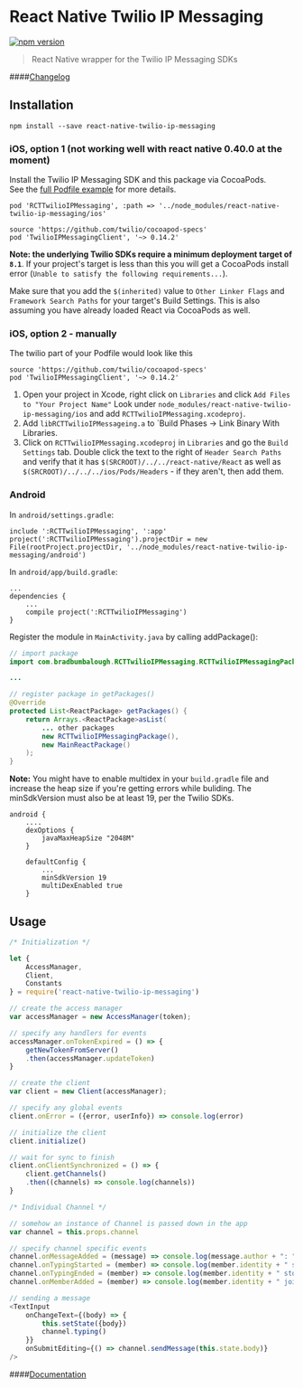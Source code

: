 # React Native Twilio IP Messaging
[![npm version](https://badge.fury.io/js/react-native-twilio-ip-messaging.svg)](https://badge.fury.io/js/react-native-twilio-ip-messaging)

>React Native wrapper for the Twilio IP Messaging SDKs

####[Changelog](CHANGELOG.md)

## Installation
```npm install --save react-native-twilio-ip-messaging```

### iOS, option 1 (not working well with react native 0.40.0 at the moment)
Install the Twilio IP Messaging SDK and this package via CocoaPods.  
See the [full Podfile example](./Example/ios/Podfile) for more details.

```
pod 'RCTTwilioIPMessaging', :path => '../node_modules/react-native-twilio-ip-messaging/ios'

source 'https://github.com/twilio/cocoapod-specs'
pod 'TwilioIPMessagingClient', '~> 0.14.2'
```
**Note: the underlying Twilio SDKs require a minimum deployment target of `8.1`**. If your project's target is less than this you will get a CocoaPods install error (`Unable to satisfy the following requirements...`).

Make sure that you add the `$(inherited)` value to `Other Linker Flags` and `Framework Search Paths` for your target's Build Settings. This is also assuming you have already loaded React via CocoaPods as well.

### iOS, option 2 - manually

The twilio part of your Podfile would look like this


```
source 'https://github.com/twilio/cocoapod-specs'
pod 'TwilioIPMessagingClient', '~> 0.14.2'
```

1. Open your project in Xcode, right click on `Libraries` and click `Add
   Files to "Your Project Name"` Look under `node_modules/react-native-twilio-ip-messaging/ios` and add `RCTTwilioIPMessaging.xcodeproj`.
1. Add `libRCTTwilioIPMessageing.a` to `Build Phases -> Link Binary With Libraries.
1. Click on `RCTTwilioIPMessaging.xcodeproj` in `Libraries` and go the `Build
   Settings` tab. Double click the text to the right of `Header Search
   Paths` and verify that it has `$(SRCROOT)/../../react-native/React` as well as `$(SRCROOT)/../../../ios/Pods/Headers` -   if they
   aren't, then add them.


### Android
In `android/settings.gradle`:

```
include ':RCTTwilioIPMessaging', ':app'
project(':RCTTwilioIPMessaging').projectDir = new File(rootProject.projectDir, '../node_modules/react-native-twilio-ip-messaging/android')
```

In `android/app/build.gradle`:
```
...
dependencies {
    ...
    compile project(':RCTTwilioIPMessaging')
}

```

Register the module in `MainActivity.java` by calling addPackage():
```Java
// import package
import com.bradbumbalough.RCTTwilioIPMessaging.RCTTwilioIPMessagingPackage;

...

// register package in getPackages()
@Override
protected List<ReactPackage> getPackages() {
    return Arrays.<ReactPackage>asList(
        ... other packages
        new RCTTwilioIPMessagingPackage(),
        new MainReactPackage()
    );
}
```

**Note:** You might have to enable multidex in your `build.gradle` file and increase the heap size if you're getting errors while buliding. The minSdkVersion must also be at least 19, per the Twilio SDKs.
```
android {
    ....
    dexOptions {
        javaMaxHeapSize "2048M"
    }

    defaultConfig {
        ...
        minSdkVersion 19
        multiDexEnabled true
    }
```

## Usage
```JavaScript
/* Initialization */

let {
    AccessManager,
    Client,
    Constants
} = require('react-native-twilio-ip-messaging')

// create the access manager
var accessManager = new AccessManager(token);

// specify any handlers for events
accessManager.onTokenExpired = () => {
    getNewTokenFromServer()
    .then(accessManager.updateToken)
}

// create the client
var client = new Client(accessManager);

// specify any global events
client.onError = ({error, userInfo}) => console.log(error)

// initialize the client
client.initialize()

// wait for sync to finish
client.onClientSynchronized = () => {
    client.getChannels()
    .then((channels) => console.log(channels))
}

/* Individual Channel */

// somehow an instance of Channel is passed down in the app
var channel = this.props.channel

// specify channel specific events
channel.onMessageAdded = (message) => console.log(message.author + ": " + message.body)
channel.onTypingStarted = (member) => console.log(member.identity + " started typing...")
channel.onTypingEnded = (member) => console.log(member.identity + " stopped typing...")
channel.onMemberAdded = (member) => console.log(member.identity + " joined " + channel.friendlyName)

// sending a message
<TextInput
    onChangeText={(body) => {
        this.setState({body})
        channel.typing()
    }}
    onSubmitEditing={() => channel.sendMessage(this.state.body)}
/>
````

####[Documentation](docs)
